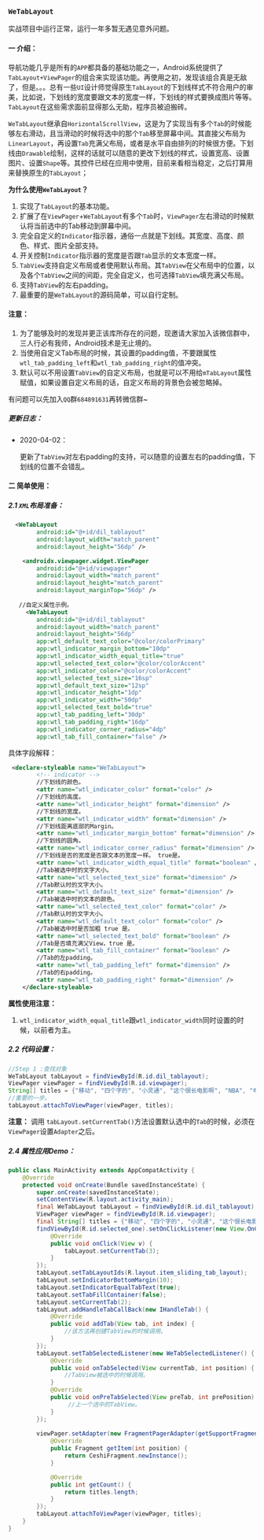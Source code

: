 ### `WeTabLayout`
 实战项目中运行正常，运行一年多暂无遇见意外问题。

#### 一 介绍：

导航功能几乎是所有的`APP`都具备的基础功能之一，Android系统提供了`TabLayout+ViewPager`的组合来实现该功能。再使用之初，发现该组合真是无敌了，但是。。。总有一些`UI`设计师觉得原生`TabLayout`的下划线样式不符合用户的审美，比如说，下划线的宽度要跟文本的宽度一样，下划线的样式要换成图片等等。`TabLayout`在这些需求面前显得那么无助，程序员被迫搬砖。

`WeTabLayout`继承自`HorizontalScrollView`，这是为了实现当有多个`Tab`的时候能够左右滑动，且当滑动的时候将选中的那个`Tab`移至屏幕中间。其直接父布局为`LinearLayout`，再设置`Tab`充满父布局，或者是水平自由排列的时候很方便。下划线由`Drawable`绘制，这样的话就可以随意的更改下划线的样式，设置宽高、设置图片、设置`Shape`等。其控件已经在应用中使用，目前来看相当稳定，之后打算用来替换原生的`TabLayout`；

**为什么使用`WeTabLayout`？** 

1. 实现了`TabLayout`的基本功能。
2. 扩展了在`ViewPager`+`WeTabLayout`有多个`Tab`时，`ViewPager`左右滑动的时候默认将当前选中的Tab移动到屏幕中间。
3. 完全自定义的`Indicator`指示器，通俗一点就是下划线。其宽度、高度、颜色、样式、图片全部支持。
4. 开关控制`Indicator`指示器的宽度是否跟`Tab`显示的文本宽度一样。
5. `TabView`支持自定义布局或者使用默认布局。其`TabView`在父布局中的位置，以及各个`TabView`之间的间距，完全自定义，也可选择`TabView`填充满父布局。
6. 支持`TabView`的左右padding。
7. 最重要的是`WeTabLayout`的源码简单，可以自行定制。
#### 注意：
1. 为了能够及时的发现并更正该库所存在的问题，现邀请大家加入该微信群中，三人行必有我师，Android技术是无止境的。
2. 当使用自定义Tab布局的时候，其设置的padding值，不要跟属性`wtl_tab_padding_left`和`wtl_tab_padding_right`的值冲突。
3. 默认可以不用设置`TabView`的自定义布局，也就是可以不用给`mTabLayout`属性赋值，如果设置自定义布局的话，自定义布局的背景色会被忽略掉。

有问题可以先加入`QQ`群` 684891631 `再转微信群~

##### 更新日志：

* 2020-04-02：

  更新了`TabView`对左右padding的支持，可以随意的设置左右的padding值，下划线的位置不会错乱。

#### 二 简单使用：

##### 2.1 `XML`布局准备：

```xml
  <WeTabLayout
        android:id="@+id/dil_tablayout"
        android:layout_width="match_parent"
        android:layout_height="56dp" />

    <androidx.viewpager.widget.ViewPager
        android:id="@+id/viewpager"
        android:layout_width="match_parent"
        android:layout_height="match_parent"
        android:layout_marginTop="56dp" />
    
   //自定义属性示例。
     <WeTabLayout
        android:id="@+id/dil_tablayout"
        android:layout_width="match_parent"
        android:layout_height="56dp"
        app:wtl_default_text_color="@color/colorPrimary"
        app:wtl_indicator_margin_bottom="10dp"
        app:wtl_indicator_width_equal_title="true"
        app:wtl_selected_text_color="@color/colorAccent"
        app:wtl_indicator_color="@color/colorAccent"
        app:wtl_selected_text_size="16sp"
        app:wtl_default_text_size="12sp"
        app:wtl_indicator_height="1dp"
        app:wtl_indicator_width="50dp"
        app:wtl_selected_text_bold="true"
        app:wtl_tab_padding_left="30dp"
        app:wtl_tab_padding_right="16dp"
        app:wtl_indicator_corner_radius="4dp"
        app:wtl_tab_fill_container="false" />   
```

具体字段解释：

```xml
 <declare-styleable name="WeTabLayout">
        <!-- indicator -->
        //下划线的颜色。
        <attr name="wtl_indicator_color" format="color" />
        //下划线的高度。
        <attr name="wtl_indicator_height" format="dimension" />
        //下划线的宽度。
        <attr name="wtl_indicator_width" format="dimension" />
        //下划线距离底部的Margin。
        <attr name="wtl_indicator_margin_bottom" format="dimension" />
        //下划线的圆角。
        <attr name="wtl_indicator_corner_radius" format="dimension" />
        //下划线是否的宽度是否跟文本的宽度一样。 true是。
        <attr name="wtl_indicator_width_equal_title" format="boolean" />
        //Tab被选中时的文字大小。
        <attr name="wtl_selected_text_size" format="dimension" />
        //Tab默认时的文字大小。
        <attr name="wtl_default_text_size" format="dimension" />
        //Tab被选中时的文本的颜色。
        <attr name="wtl_selected_text_color" format="color" />
        //Tab默认时的文字大小。
        <attr name="wtl_default_text_color" format="color" />
        //Tab被选中时是否加粗 true 是。
        <attr name="wtl_selected_text_bold" format="boolean" />
        //Tab是否填充满父View，true 是。
        <attr name="wtl_tab_fill_container" format="boolean" />
        //Tab的左padding。 
        <attr name="wtl_tab_padding_left" format="dimension" />
        //Tab的右padding。
        <attr name="wtl_tab_padding_right" format="dimension" />
    </declare-styleable>
```

**属性使用注意：** 

1. `wtl_indicator_width_equal_title`跟`wtl_indicator_width`同时设置的时候，以前者为主。

##### 2.2 代码设置：

```java
//Step 1 :查找对象
WeTabLayout tabLayout = findViewById(R.id.dil_tablayout);
ViewPager viewPager = findViewById(R.id.viewpager);
String[] titles = {"移动", "四个字的", "小灵通", "这个很长电影啊", "NBA", "电影", "小知识", "篮球"};
//重要的一步。
tabLayout.attachToViewPager(viewPager, titles);
```

**注意：** 调用 `tabLayout.setCurrentTab()`方法设置默认选中的`Tab`的时候，必须在`ViewPager`设置`Adapter`之后。

##### 2.4 属性应用Demo：

```java
public class MainActivity extends AppCompatActivity {
    @Override
    protected void onCreate(Bundle savedInstanceState) {
        super.onCreate(savedInstanceState);
        setContentView(R.layout.activity_main);
        final WeTabLayout tabLayout = findViewById(R.id.dil_tablayout);
        ViewPager viewPager = findViewById(R.id.viewpager);
        final String[] titles = {"移动", "四个字的", "小灵通", "这个很长电影啊", "NBA", "电影", "小知识", "篮球"};
        findViewById(R.id.selected_one).setOnClickListener(new View.OnClickListener() {
            @Override
            public void onClick(View v) {
                tabLayout.setCurrentTab(3);
            }
        });
        tabLayout.setTabLayoutIds(R.layout.item_sliding_tab_layout);
        tabLayout.setIndicatorBottomMargin(10);
        tabLayout.setIndicatorEqualTabText(true);
        tabLayout.setTabFillContainer(false);
        tabLayout.setCurrentTab(2);
        tabLayout.addHandleTabCallBack(new IHandleTab() {
            @Override
            public void addTab(View tab, int index) {
                //该方法再创建TabView的时候调用。
            }
        });
        tabLayout.setTabSelectedListener(new WeTabSelectedListener() {
            @Override
            public void onTabSelected(View currentTab, int position) {
                //TabView被选中的时候调用。
            }
            @Override
            public void onPreTabSelected(View preTab, int prePosition) {
                 //上一个选中的TabView。
            }
        });
    
        viewPager.setAdapter(new FragmentPagerAdapter(getSupportFragmentManager()) {
            @Override
            public Fragment getItem(int position) {
                return CeshiFragment.newInstance();
            }

            @Override
            public int getCount() {
                return titles.length;
            }
        });
        tabLayout.attachToViewPager(viewPager, titles);
    }
}
```



